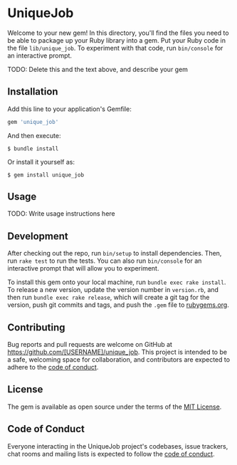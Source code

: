 # UniqueJob

Welcome to your new gem! In this directory, you'll find the files you need to be able to package up your Ruby library into a gem. Put your Ruby code in the file `lib/unique_job`. To experiment with that code, run `bin/console` for an interactive prompt.

TODO: Delete this and the text above, and describe your gem

## Installation

Add this line to your application's Gemfile:

```ruby
gem 'unique_job'
```

And then execute:

    $ bundle install

Or install it yourself as:

    $ gem install unique_job

## Usage

TODO: Write usage instructions here

## Development

After checking out the repo, run `bin/setup` to install dependencies. Then, run `rake test` to run the tests. You can also run `bin/console` for an interactive prompt that will allow you to experiment.

To install this gem onto your local machine, run `bundle exec rake install`. To release a new version, update the version number in `version.rb`, and then run `bundle exec rake release`, which will create a git tag for the version, push git commits and tags, and push the `.gem` file to [rubygems.org](https://rubygems.org).

## Contributing

Bug reports and pull requests are welcome on GitHub at https://github.com/[USERNAME]/unique_job. This project is intended to be a safe, welcoming space for collaboration, and contributors are expected to adhere to the [code of conduct](https://github.com/[USERNAME]/unique_job/blob/master/CODE_OF_CONDUCT.md).


## License

The gem is available as open source under the terms of the [MIT License](https://opensource.org/licenses/MIT).

## Code of Conduct

Everyone interacting in the UniqueJob project's codebases, issue trackers, chat rooms and mailing lists is expected to follow the [code of conduct](https://github.com/[USERNAME]/unique_job/blob/master/CODE_OF_CONDUCT.md).
